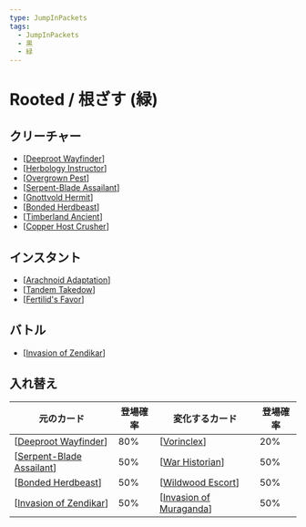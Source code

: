 ```yaml
---
type: JumpInPackets
tags:
  - JumpInPackets
  - 黒
  - 緑
---
```

# Rooted / 根ざす (緑)

## クリーチャー

* [[Deeproot Wayfinder]]
* [[Herbology Instructor]]
* [[Overgrown Pest]]
* [[Serpent-Blade Assailant]]
* [[Gnottvold Hermit]]
* [[Bonded Herdbeast]]
* [[Timberland Ancient]]
* [[Copper Host Crusher]]

## インスタント

* [[Arachnoid Adaptation]]
* [[Tandem Takedow]]
* [[Fertilid's Favor]]

## バトル

* [[Invasion of Zendikar]]

## 入れ替え

| 元のカード                  | 登場確率 | 変化するカード            | 登場確率 |
| --------------------------- | -------- | ------------------------- | -------- |
| [[Deeproot Wayfinder]]      | 80%      | [[Vorinclex]]             | 20%      |
| [[Serpent-Blade Assailant]] | 50%      | [[War Historian]]         | 50%      |
| [[Bonded Herdbeast]]        | 50%      | [[Wildwood Escort]]       | 50%      |
| [[Invasion of Zendikar]]    | 50%      | [[Invasion of Muraganda]] | 50%      |


[//begin]: # "Autogenerated link references for markdown compatibility"
[Deeproot Wayfinder]: <../../Cards/Creatures/Deeproot Wayfinder.md> "Deeproot Wayfinder / 深根の道探し (1)(緑) 2/3"
[Herbology Instructor]: <../../Cards/Creatures/Herbology Instructor.md> "Herbology Instructor / 雑草学の指導者 (1)(緑) 1/3"
[Overgrown Pest]: <../../Cards/Creatures/Overgrown Pest.md> "Overgrown Pest / 巨大化した害獣 (2)(緑) 2/2"
[Serpent-Blade Assailant]: <../../Cards/Creatures/Serpent-Blade Assailant.md> "Serpent-Blade Assailant / 大蛇刃の通り魔 (2)(緑) 2/1"
[Gnottvold Hermit]: <../../Cards/Creatures/Gnottvold Hermit.md> "Gnottvold Hermit / ノットヴォルドの隠遁者 (3)(緑) 4/4"
[Bonded Herdbeast]: <../../Cards/Creatures/Bonded Herdbeast.md> "Bonded Herdbeast / 結束した群獣 (4)(緑) 4/5"
[Timberland Ancient]: <../../Cards/Creatures/Timberland Ancient.md> "Timberland Ancient / 森林地の古霊 (4)(緑)(緑) 6/5"
[Copper Host Crusher]: <../../Cards/Creatures/Copper Host Crusher.md> "Copper Host Crusher / 銅の徒党の破壊屋 (6)(緑)(緑) 8/8"
[Arachnoid Adaptation]: <../../Cards/Instants/Arachnoid Adaptation.md> "Arachnoid Adaptation / 機械蜘蛛の順応 (緑)"
[Tandem Takedow]: <../../Cards/Instants/Tandem Takedow.md> "Tandem Takedow / 二人組の叩き伏せ (1)(緑)(緑)"
[Fertilid's Favor]: <../../Cards/Instants/Fertilid's Favor.md> "Fertilid's Favor / ファーティリドの好意 (3)(緑)"
[Invasion of Zendikar]: <../../Cards/Battles/Invasion of Zendikar.md> "Invasion of Zendikar / (3)(緑) 3"
[Vorinclex]: ../../Cards/Creatures/Vorinclex.md "Vorinclex / ヴォリンクレックス (3)(緑)(緑) 6/6"
[War Historian]: <../../Cards/Creatures/War Historian.md> "War Historian / 戦争歴史家 (2)(緑) 3/3"
[Wildwood Escort]: <../../Cards/Creatures/Wildwood Escort.md> "Wildwood Escort / 野生林の随員 (4)(緑) 3/3"
[Invasion of Muraganda]: <../../Cards/Battles/Invasion of Muraganda.md> "Invasion of Muraganda / ムラガンダへの侵攻 (4)(緑) 6"
[//end]: # "Autogenerated link references"
